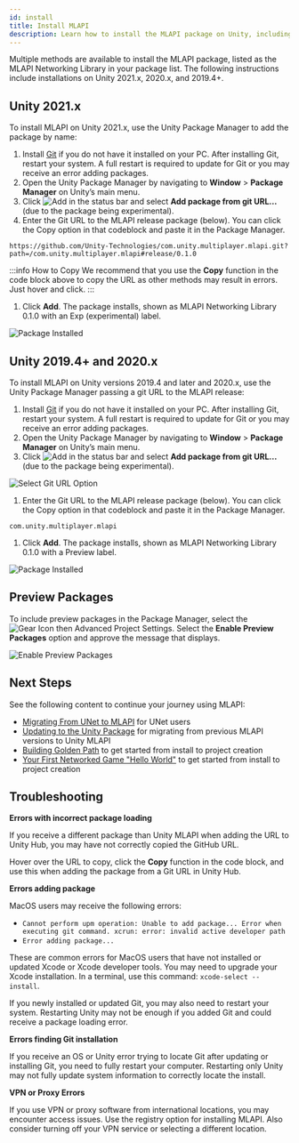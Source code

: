 ```yaml
---
id: install
title: Install MLAPI
description: Learn how to install the MLAPI package on Unity, including instructions for 2019.4+, 2020.x, and 2021.x. The package installs as MLAPI Networking Library.
---
```


Multiple methods are available to install the MLAPI package, listed as the MLAPI Networking Library in your package list. The following instructions include installations on Unity 2021.x, 2020.x, and 2019.4+.

## Unity 2021.x

To install MLAPI on Unity 2021.x, use the Unity Package Manager to add the package by name:

1. Install [Git](https://git-scm.com/) if you do not have it installed on your PC. After installing Git, restart your system. A full restart is required to update for Git or you may receive an error adding packages.
1. Open the Unity Package Manager by navigating to **Window** > **Package Manager** on Unity’s main menu.
1. Click ![Add](/img/add.png) in the status bar and select **Add package from git URL...** (due to the package being experimental).
1. Enter the Git URL to the MLAPI release package (below). You can click the Copy option in that codeblock and paste it in the Package Manager. 

  ```
  https://github.com/Unity-Technologies/com.unity.multiplayer.mlapi.git?path=/com.unity.multiplayer.mlapi#release/0.1.0
  ```

  :::info How to Copy
  We recommend that you use the **Copy** function in the code block above to copy the URL as other methods may result in errors. Just hover and click.
  :::

1. Click **Add**. The package installs, shown as MLAPI Networking Library 0.1.0 with an Exp (experimental) label.

  ![Package Installed](/img/install/install-0-1-0-2021.png)

## Unity 2019.4+ and 2020.x

To install MLAPI on Unity versions 2019.4 and later and 2020.x, use the Unity Package Manager passing a git URL to the MLAPI release:

1. Install [Git](https://git-scm.com/) if you do not have it installed on your PC. After installing Git, restart your system. A full restart is required to update for Git or you may receive an error adding packages.
1. Open the Unity Package Manager by navigating to **Window** > **Package Manager** on Unity’s main menu.
1. Click ![Add](/img/add.png) in the status bar and select **Add package from git URL...** (due to the package being experimental).

  ![Select Git URL Option](/img/install/install-git.png)

1. Enter the Git URL to the MLAPI release package (below). You can click the Copy option in that codeblock and paste it in the Package Manager.

  ```
  com.unity.multiplayer.mlapi
  ```

1. Click **Add**. The package installs, shown as MLAPI Networking Library 0.1.0 with a Preview label.

  ![Package Installed](/img/install/install-0-1-0-git.png)

## Preview Packages
To include preview packages in the Package Manager, select the ![Gear Icon](/img/gear.png) then Advanced Project Settings. Select the **Enable Preview Packages** option and approve the message that displays.

![Enable Preview Packages](/img/install/install-preview-pkg.png)

## Next Steps

See the following content to continue your journey using MLAPI:

* [Migrating From UNet to MLAPI](migratingtomlapi.md) for UNet users
* [Updating to the Unity Package](migratingfrommlapi.md) for migrating from previous MLAPI versions to Unity MLAPI
* [Building Golden Path](../tutorials/goldenpath.md) to get started from install to project creation
* [Your First Networked Game "Hello World"](../tutorials/helloworldintro.md) to get started from install to project creation

## Troubleshooting

**Errors with incorrect package loading**

If you receive a different package than Unity MLAPI when adding the URL to Unity Hub, you may have not correctly copied the GitHub URL. 

Hover over the URL to copy, click the **Copy** function in the code block, and use this when adding the package from a Git URL in Unity Hub.

**Errors adding package**

MacOS users may receive the following errors:

* `Cannot perform upm operation: Unable to add package... Error when executing git command. xcrun: error: invalid active developer path`
* `Error adding package...`

These are common errors for MacOS users that have not installed or updated Xcode or Xcode developer tools. You may need to upgrade your Xcode installation. In a terminal, use this command: `xcode-select --install`.

If you newly installed or updated Git, you may also need to restart your system. Restarting Unity may not be enough if you added Git and could receive a package loading error.

**Errors finding Git installation**

If you receive an OS or Unity error trying to locate Git after updating or installing Git, you need to fully restart your computer. Restarting only Unity may not fully update system information to correctly locate the install.

**VPN or Proxy Errors**

If you use VPN or proxy software from international locations, you may encounter access issues. Use the registry option for installing MLAPI. Also consider turning off your VPN service or selecting a different location.
